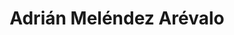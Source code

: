 ---
layout: author
title: "Adrián Meléndez Arévalo"
feature:
img: 
city-born:
date-born: 
city-death: 
date-death:
nacionalidad:
---